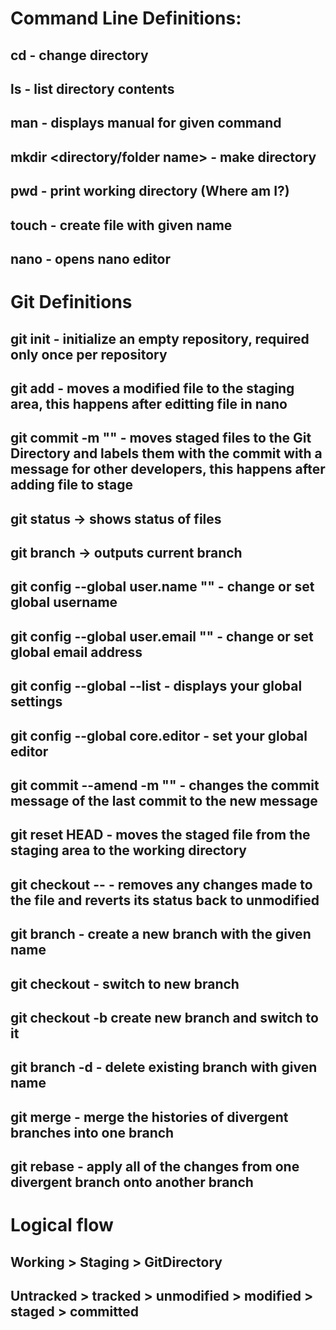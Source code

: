# Command Line Definitions:

## cd - change directory

## ls - list directory contents

## man <command> - displays manual for given command

## mkdir <directory/folder name> - make directory

## pwd - print working directory (Where am I?)

## touch <filename> - create file with given name

## nano <file> - opens nano editor

# Git Definitions

## git init - initialize an empty repository, required only once per repository

## git add <file name> - moves a modified file to the staging area, this happens after editting file in nano

## git commit -m "<message>" - moves staged files to the Git Directory and labels them with the commit with a message for other developers, this happens after adding file to stage

## git status -> shows status of files

## git branch -> outputs current branch

## git config --global user.name "<name>" - change or set global username

## git config --global user.email "<email>" - change or set global email address

## git config --global --list - displays your global settings

## git config --global core.editor <editor of choice> - set your global editor

## git commit --amend -m "<new message>" - changes the commit message of the last commit to the new message

## git reset HEAD <filename> - moves the staged file from the staging area to the working directory

## git checkout -- <filename> - removes any changes made to the file and reverts its status back to unmodified

## git branch <branchname> - create a new branch with the given name

## git checkout <branchname> - switch to new branch

## git checkout -b <branch name> create new branch and switch to it

## git branch -d <branchname> - delete existing branch with given name

## git merge - merge the histories of divergent branches into one branch

## git rebase - apply all of the changes from one divergent branch onto another branch

# Logical flow

## Working > Staging > GitDirectory

## Untracked > tracked > unmodified > modified > staged > committed
